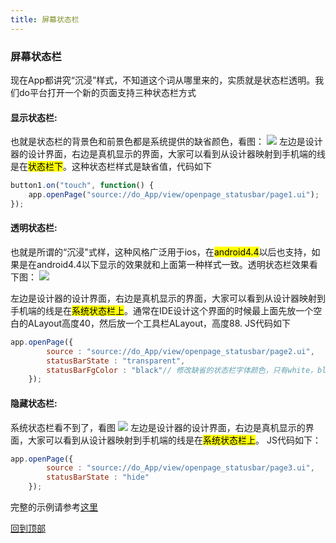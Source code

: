 ```yaml
---
title: 屏幕状态栏
---
```

### 屏幕状态栏
现在App都讲究“沉浸”样式，不知道这个词从哪里来的，实质就是状态栏透明。我们do平台打开一个新的页面支持三种状态栏方式

#### **显示状态栏**:
也就是状态栏的背景色和前景色都是系统提供的缺省颜色，看图：
 ![](../../images/ztl001.png)
左边是设计器的设计界面，右边是真机显示的界面，大家可以看到从设计器映射到手机端的线是在<mark>状态栏下</mark>。这种状态栏样式是缺省值，代码如下
```JavaScript
button1.on("touch", function() {
	app.openPage("source://do_App/view/openpage_statusbar/page1.ui");
});
```

#### **透明状态栏**:
也就是所谓的“沉浸"式样，这种风格广泛用于ios，在<mark>android4.4</mark>以后也支持，如果是在android4.4以下显示的效果就和上面第一种样式一致。透明状态栏效果看下图：
 ![](../../images/ztl002.png)

左边是设计器的设计界面，右边是真机显示的界面，大家可以看到从设计器映射到手机端的线是在<mark>系统状态栏上</mark>。通常在IDE设计这个界面的时候最上面先放一个空白的ALayout高度40，然后放一个工具栏ALayout，高度88. JS代码如下

```JavaScript
app.openPage({
		source : "source://do_App/view/openpage_statusbar/page2.ui",
		statusBarState : "transparent",
		statusBarFgColor : "black"// 修改缺省的状态栏字体颜色，只有white，black二种，这个属性只支持ios
	});
```

#### **隐藏状态栏**:
系统状态栏看不到了，看图
 ![](../../images/ztl003.png)
左边是设计器的设计界面，右边是真机显示的界面，大家可以看到从设计器映射到手机端的线是在<mark>系统状态栏上</mark>。 JS代码如下：
```JavaScript
app.openPage({
		source : "source://do_App/view/openpage_statusbar/page3.ui",
		statusBarState : "hide"
	});
```
完整的示例请参考[这里](http://doc.deviceone.net/web/doc/code4do/sys_statusbar.htm)

[回到顶部](#top)
